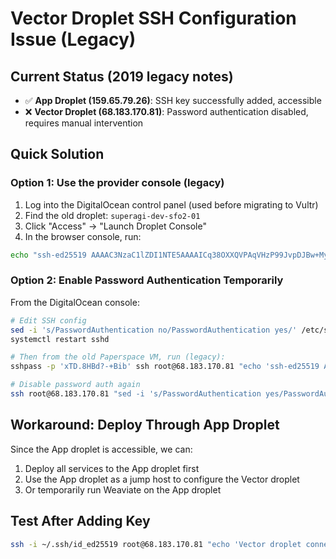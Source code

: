 # Vector Droplet SSH Configuration Issue (Legacy)

## Current Status (2019 legacy notes)
- ✅ **App Droplet (159.65.79.26)**: SSH key successfully added, accessible
- ❌ **Vector Droplet (68.183.170.81)**: Password authentication disabled, requires manual intervention

## Quick Solution

### Option 1: Use the provider console (legacy)
1. Log into the DigitalOcean control panel (used before migrating to Vultr)
2. Find the old droplet: `superagi-dev-sfo2-01`
3. Click "Access" → "Launch Droplet Console"
4. In the browser console, run:
```bash
echo "ssh-ed25519 AAAAC3NzaC1lZDI1NTE5AAAAICq38OXXQVPAqVHzP99JvpDJBw+Myl8kItDGXOrurNYB paperspace@ai-cherry-orchestra" >> ~/.ssh/authorized_keys
```

### Option 2: Enable Password Authentication Temporarily
From the DigitalOcean console:
```bash
# Edit SSH config
sed -i 's/PasswordAuthentication no/PasswordAuthentication yes/' /etc/ssh/sshd_config
systemctl restart sshd

# Then from the old Paperspace VM, run (legacy):
sshpass -p 'xTD.8HBd?-+Bib' ssh root@68.183.170.81 "echo 'ssh-ed25519 AAAAC3NzaC1lZDI1NTE5AAAAICq38OXXQVPAqVHzP99JvpDJBw+Myl8kItDGXOrurNYB paperspace@ai-cherry-orchestra' >> ~/.ssh/authorized_keys"

# Disable password auth again
ssh root@68.183.170.81 "sed -i 's/PasswordAuthentication yes/PasswordAuthentication no/' /etc/ssh/sshd_config && systemctl restart sshd"
```

## Workaround: Deploy Through App Droplet

Since the App droplet is accessible, we can:
1. Deploy all services to the App droplet first
2. Use the App droplet as a jump host to configure the Vector droplet
3. Or temporarily run Weaviate on the App droplet

## Test After Adding Key
```bash
ssh -i ~/.ssh/id_ed25519 root@68.183.170.81 "echo 'Vector droplet connected'"
```
